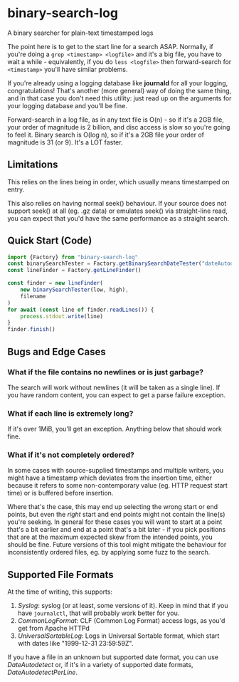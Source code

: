 # binary-search-log
A binary searcher for plain-text timestamped logs

The point here is to get to the start line for a search ASAP. Normally, if
you're doing a `grep <timestamp> <logfile>` and it's a big file, you have to
wait a while - equivalently, if you do `less <logfile>` then
forward-search for `<timestamp>` you'll have similar problems.

If you're already using a logging database like **journald** for all your
logging, congratulations! That's another (more general) way of doing the same
thing, and in that case you don't need this utility: just read up on the
arguments for your logging database and you'll be fine.

Forward-search in a log file, as in any text file is O(n) - so if it's a 2GB
file, your order of magnitude is 2 billion, and disc access is slow so you're
going to feel it. Binary search is O(log n), so if it's a 2GB file your order of
magnitude is 31 (or 9). It's a LOT faster.

## Limitations

This relies on the lines being in order, which usually means timestamped on
entry.

This also relies on having normal seek() behaviour. If your source does not
support seek() at all (eg. .gz data) or emulates seek() via straight-line read,
you can expect that you'd have the same performance as a straight search.

## Quick Start (Code)

```js
import {Factory} from "binary-search-log"
const binarySearchTester = Factory.getBinarySearchDateTester("dateAutodetect")
const lineFinder = Factory.getLineFinder()

const finder = new lineFinder(
    new binarySearchTester(low, high),
    filename
)
for await (const line of finder.readLines()) {
    process.stdout.write(line)
}
finder.finish()
```

## Bugs and Edge Cases

### What if the file contains no newlines or is just garbage?

The search will work without newlines (it will be taken as a single line). If
you have random content, you can expect to get a parse failure exception.

### What if each line is extremely long?

If it's over 1MiB, you'll get an exception. Anything below that should work
fine.

### What if it's not completely ordered?

In some cases with source-supplied timestamps and multiple writers, you might
have a timestamp which deviates from the insertion time, either because it
refers to some non-contemporary value (eg. HTTP request start time) or is
buffered before insertion.

Where that's the case, this may end up selecting the wrong start or end points,
but even the *right* start and end points might not contain the line(s) you're
seeking. In general for these cases you will want to start at a point that's a
bit earlier and end at a point that's a bit later - if you pick positions that
are at the maximum expected skew from the intended points, you should be fine.
Future versions of this tool might mitigate the behaviour for inconsistently
ordered files, eg. by applying some fuzz to the search.

## Supported File Formats

At the time of writing, this supports:

1. *Syslog*: syslog (or at least, some versions of it). Keep in mind that if you have
   `journalctl`, that will probably work better for you.
2. *CommonLogFormat*: CLF (Common Log Format) access logs, as you'd get from Apache HTTPd
3. *UniversalSortableLog*: Logs in Universal Sortable format, which start with
   dates like "1999-12-31 23:59:59Z".

If you have a file in an unknown but supported date format, you can use
*DateAutodetect* or, if it's in a variety of supported date formats,
*DateAutodetectPerLine*.